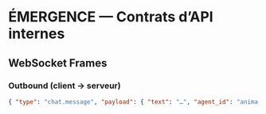 # ÉMERGENCE — Contrats d’API internes

## WebSocket Frames
### Outbound (client → serveur)
```json
{ "type": "chat.message", "payload": { "text": "…", "agent_id": "anima|neo|nexus", "thread_id": "optional" } }
